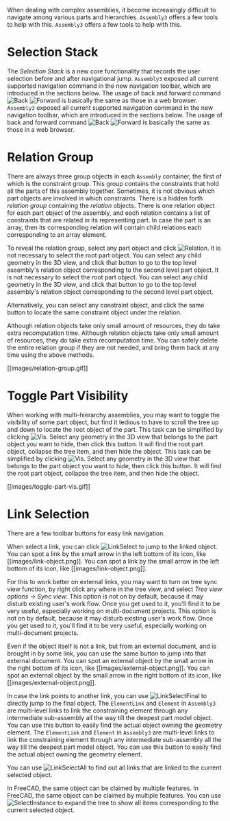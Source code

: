 When dealing with complex assemblies, it become increasingly difficult to navigate among various parts and hierarchies. `Assembly3` offers a few tools to help with this. `Assembly3` offers a few tools to help with this.

# Selection Stack

The _Selection Stack_ is a new core functionality that records the user selection before and after navigational jump. `Assembly3` exposed all current supported navigation command in the new navigation toolbar, which are introduced in the sections below. The usage of back and forward command ![Back](../../FreeCAD/raw/LinkStage3/src/Gui/Icons/sel-back.svg?sanitize=true) ![Forward](../../FreeCAD/raw/LinkStage3/src/Gui/Icons/sel-forward.svg?sanitize=true) is basically the same as those in a web browser. `Assembly3` exposed all current supported navigation command in the new navigation toolbar, which are introduced in the sections below. The usage of back and forward command ![Back](../../FreeCAD/raw/LinkStage3/src/Gui/Icons/sel-back.svg?sanitize=true) ![Forward](../../FreeCAD/raw/LinkStage3/src/Gui/Icons/sel-forward.svg?sanitize=true) is basically the same as those in a web browser.

# Relation Group

There are always three group objects in each `Assembly` container, the first of which is the constraint group. This group contains the constraints that hold all the parts of this assembly together. Sometimes, it is not obvious which part objects are involved in which constraints. There is a hidden forth _relation group_ containing the _relation_ objects. There is one relation object for each part object of the assembly, and each relation contains a list of constraints that are related in its representing part. In case the part is an array, then its corresponding relation will contain child relations each corresponding to an array element.

To reveal the relation group, select any part object and click ![Relation](../raw/master/freecad/asm3/Gui/Resources/icons/Assembly_GotoRelation.svg?sanitize=true). It is not necessary to select the root part object. You can select any child geometry in the 3D view, and click that button to go to the top level assembly's relation object corresponding to the second level part object. It is not necessary to select the root part object. You can select any child geometry in the 3D view, and click that button to go to the top level assembly's relation object corresponding to the second level part object.

Alternatively, you can select any constraint object, and click the same button to locate the same constraint object under the relation.

Although relation objects take only small amount of resources, they do take extra recomputation time. Although relation objects take only small amount of resources, they do take extra recomputation time. You can safely delete the entire relation group if they are not needed, and bring them back at any time using the above methods.

[[images/relation-group.gif]]

# Toggle Part Visibility

When working with multi-hierarchy assemblies, you may want to toggle the visibility of some part object, but find it tedious to have to scroll the tree up and down to locate the root object of the part. This task can be simplified by clicking ![Vis](../raw/master/freecad/asm3/Gui/Resources/icons/Assembly_TogglePartVisibility.svg?sanitize=true). Select any geometry in the 3D view that belongs to the part object you want to hide, then click this button. It will find the root part object, collapse the tree item, and then hide the object. This task can be simplified by clicking ![Vis](../raw/master/freecad/asm3/Gui/Resources/icons/Assembly_TogglePartVisibility.svg?sanitize=true). Select any geometry in the 3D view that belongs to the part object you want to hide, then click this button. It will find the root part object, collapse the tree item, and then hide the object.

[[images/toggle-part-vis.gif]]

# Link Selection

There are a few toolbar buttons for easy link navigation.

When select a link, you can click ![LinkSelect](../../FreeCAD/raw/LinkStage3/src/Gui/Icons/LinkSelect.svg?sanitize=true) to jump to the linked object. You can spot a link by the small arrow in the left bottom of its icon, like [[images/link-object.png]]. You can spot a link by the small arrow in the left bottom of its icon, like [[images/link-object.png]].

For this to work better on external links, you may want to turn on tree sync view function, by right click any where in the tree view, and select _Tree view options -> Sync view_. This option is not on by default, because it may disturb existing user's work flow. Once you get used to it, you'll find it to be very useful, especially working on multi-document projects. This option is not on by default, because it may disturb existing user's work flow. Once you get used to it, you'll find it to be very useful, especially working on multi-document projects.

Even if the object itself is not a link, but from an external document, and is brought in by some link, you can use the same button to jump into that external document. You can spot an external object by the small arrow in the right bottom of its icon, like [[images/external-object.png]]. You can spot an external object by the small arrow in the right bottom of its icon, like [[images/external-object.png]].

In case the link points to another link, you can use ![LinkSelectFinal](../../FreeCAD/raw/LinkStage3/src/Gui/Icons/LinkSelectFinal.svg?sanitize=true) to directly jump to the final object. The `ElementLink` and `Element` in `Assembly3` are multi-level links to link the constraining element through any intermediate sub-assembly all the way till the deepest part model object. You can use this button to easily find the actual object owning the geometry element. The `ElementLink` and `Element` in `Assembly3` are multi-level links to link the constraining element through any intermediate sub-assembly all the way till the deepest part model object. You can use this button to easily find the actual object owning the geometry element.

You can use ![LinkSelectAll](../../FreeCAD/raw/LinkStage3/src/Gui/Icons/LinkSelectAll.svg?sanitize=true) to find out all links that are linked to the current selected object.

In FreeCAD, the same object can be claimed by multiple features. In FreeCAD, the same object can be claimed by multiple features. You can use ![SelectInstance](../../FreeCAD/raw/LinkStage3/src/Gui/Icons/sel-instance.svg?sanitize=true) to expand the tree to show all items corresponding to the current selected object.
